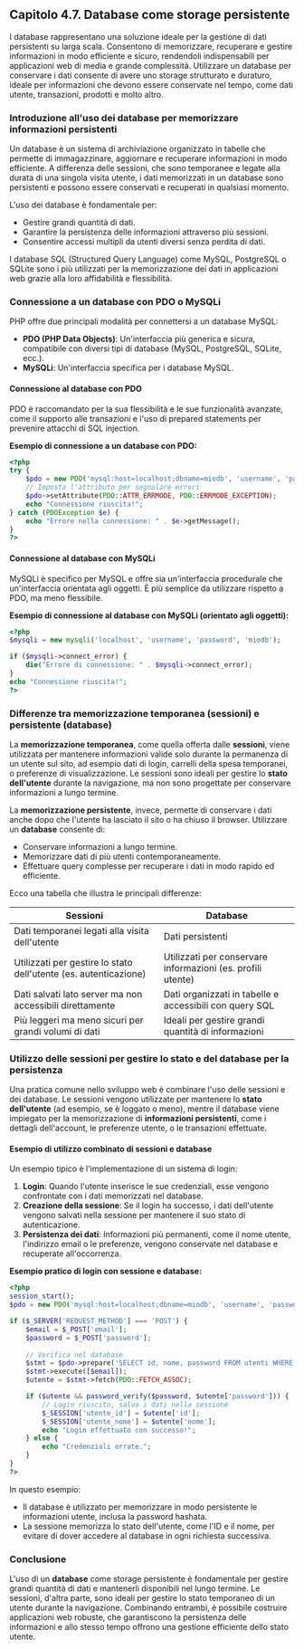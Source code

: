 ## Capitolo 4.7. **Database come storage persistente**

I database rappresentano una soluzione ideale per la gestione di dati persistenti su larga scala. Consentono di memorizzare, recuperare e gestire informazioni in modo efficiente e sicuro, rendendoli indispensabili per applicazioni web di media e grande complessità. Utilizzare un database per conservare i dati consente di avere uno storage strutturato e duraturo, ideale per informazioni che devono essere conservate nel tempo, come dati utente, transazioni, prodotti e molto altro.

### Introduzione all'uso dei database per memorizzare informazioni persistenti

Un database è un sistema di archiviazione organizzato in tabelle che permette di immagazzinare, aggiornare e recuperare informazioni in modo efficiente. A differenza delle sessioni, che sono temporanee e legate alla durata di una singola visita utente, i dati memorizzati in un database sono persistenti e possono essere conservati e recuperati in qualsiasi momento.

L'uso dei database è fondamentale per:
- Gestire grandi quantità di dati.
- Garantire la persistenza delle informazioni attraverso più sessioni.
- Consentire accessi multipli da utenti diversi senza perdita di dati.

I database SQL (Structured Query Language) come MySQL, PostgreSQL o SQLite sono i più utilizzati per la memorizzazione dei dati in applicazioni web grazie alla loro affidabilità e flessibilità.

### Connessione a un database con PDO o MySQLi

PHP offre due principali modalità per connettersi a un database MySQL:
- **PDO (PHP Data Objects)**: Un'interfaccia più generica e sicura, compatibile con diversi tipi di database (MySQL, PostgreSQL, SQLite, ecc.).
- **MySQLi**: Un'interfaccia specifica per i database MySQL.

#### Connessione al database con PDO

PDO è raccomandato per la sua flessibilità e le sue funzionalità avanzate, come il supporto alle transazioni e l'uso di prepared statements per prevenire attacchi di SQL injection.

**Esempio di connessione a un database con PDO:**

```php
<?php
try {
    $pdo = new PDO('mysql:host=localhost;dbname=miodb', 'username', 'password');
    // Imposta l'attributo per segnalare errori
    $pdo->setAttribute(PDO::ATTR_ERRMODE, PDO::ERRMODE_EXCEPTION);
    echo "Connessione riuscita!";
} catch (PDOException $e) {
    echo "Errore nella connessione: " . $e->getMessage();
}
?>
```

#### Connessione al database con MySQLi

MySQLi è specifico per MySQL e offre sia un'interfaccia procedurale che un'interfaccia orientata agli oggetti. È più semplice da utilizzare rispetto a PDO, ma meno flessibile.

**Esempio di connessione al database con MySQLi (orientato agli oggetti):**

```php
<?php
$mysqli = new mysqli('localhost', 'username', 'password', 'miodb');

if ($mysqli->connect_error) {
    die("Errore di connessione: " . $mysqli->connect_error);
}
echo "Connessione riuscita!";
?>
```

### Differenze tra memorizzazione temporanea (sessioni) e persistente (database)

La **memorizzazione temporanea**, come quella offerta dalle **sessioni**, viene utilizzata per mantenere informazioni valide solo durante la permanenza di un utente sul sito, ad esempio dati di login, carrelli della spesa temporanei, o preferenze di visualizzazione. Le sessioni sono ideali per gestire lo **stato dell'utente** durante la navigazione, ma non sono progettate per conservare informazioni a lungo termine.

La **memorizzazione persistente**, invece, permette di conservare i dati anche dopo che l'utente ha lasciato il sito o ha chiuso il browser. Utilizzare un **database** consente di:
- Conservare informazioni a lungo termine.
- Memorizzare dati di più utenti contemporaneamente.
- Effettuare query complesse per recuperare i dati in modo rapido ed efficiente.

Ecco una tabella che illustra le principali differenze:

| **Sessioni** | **Database** |
|--------------|--------------|
| Dati temporanei legati alla visita dell'utente | Dati persistenti |
| Utilizzati per gestire lo stato dell'utente (es. autenticazione) | Utilizzati per conservare informazioni (es. profili utente) |
| Dati salvati lato server ma non accessibili direttamente | Dati organizzati in tabelle e accessibili con query SQL |
| Più leggeri ma meno sicuri per grandi volumi di dati | Ideali per gestire grandi quantità di informazioni |

### Utilizzo delle sessioni per gestire lo stato e del database per la persistenza

Una pratica comune nello sviluppo web è combinare l'uso delle sessioni e dei database. Le sessioni vengono utilizzate per mantenere lo **stato dell'utente** (ad esempio, se è loggato o meno), mentre il database viene impiegato per la memorizzazione di **informazioni persistenti**, come i dettagli dell'account, le preferenze utente, o le transazioni effettuate.

#### Esempio di utilizzo combinato di sessioni e database

Un esempio tipico è l'implementazione di un sistema di login:

1. **Login**: Quando l'utente inserisce le sue credenziali, esse vengono confrontate con i dati memorizzati nel database.
2. **Creazione della sessione**: Se il login ha successo, i dati dell'utente vengono salvati nella sessione per mantenere il suo stato di autenticazione.
3. **Persistenza dei dati**: Informazioni più permanenti, come il nome utente, l'indirizzo email o le preferenze, vengono conservate nel database e recuperate all'occorrenza.

**Esempio pratico di login con sessione e database:**

```php
<?php
session_start();
$pdo = new PDO('mysql:host=localhost;dbname=miodb', 'username', 'password');

if ($_SERVER['REQUEST_METHOD'] === 'POST') {
    $email = $_POST['email'];
    $password = $_POST['password'];
    
    // Verifica nel database
    $stmt = $pdo->prepare('SELECT id, nome, password FROM utenti WHERE email = ?');
    $stmt->execute([$email]);
    $utente = $stmt->fetch(PDO::FETCH_ASSOC);

    if ($utente && password_verify($password, $utente['password'])) {
        // Login riuscito, salva i dati nella sessione
        $_SESSION['utente_id'] = $utente['id'];
        $_SESSION['utente_nome'] = $utente['nome'];
        echo "Login effettuato con successo!";
    } else {
        echo "Credenziali errate.";
    }
}
?>
```

In questo esempio:
- Il database è utilizzato per memorizzare in modo persistente le informazioni utente, inclusa la password hashata.
- La sessione memorizza lo stato dell'utente, come l'ID e il nome, per evitare di dover accedere al database in ogni richiesta successiva.

### Conclusione

L'uso di un **database** come storage persistente è fondamentale per gestire grandi quantità di dati e mantenerli disponibili nel lungo termine. Le sessioni, d'altra parte, sono ideali per gestire lo stato temporaneo di un utente durante la navigazione. Combinando entrambi, è possibile costruire applicazioni web robuste, che garantiscono la persistenza delle informazioni e allo stesso tempo offrono una gestione efficiente dello stato utente.